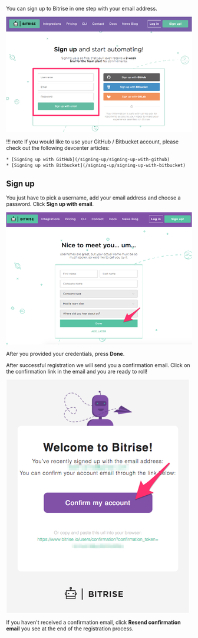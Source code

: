 <p>You can sign up to Bitrise in one step with your email address.</p>
<p><img src="/img/signing-up/email-signup.png" alt="Screenshot"></p>
<p>!!! note
If you would like to use your GitHub / Bitbucket account, please check out the following devcenter articles:</p>
<pre><code>* [Signing up with GitHub](/signing-up/signing-up-with-github)
* [Signing up with Bitbucket](/signing-up/signing-up-with-bitbucket)
</code></pre>
<h2>Sign up</h2>
<p>You just have to pick a username, add your email address and choose a password. Click <strong>Sign up with email</strong>.</p>
<p><img src="/img/signing-up/sign-up-credentials.png" alt="Screenshot"></p>
<p>After you provided your credentials, press <strong>Done</strong>.</p>
<p>After successful registration we will send you a confirmation email. Click on the confirmation link in the email and you are ready to roll!</p>
<p><img src="/img/signing-up/confirmation-email.png" alt="Screenshot"></p>
<p>If you haven't received a confirmation email, click <strong>Resend confirmation email</strong> you see at the end of the registration process.</p>
